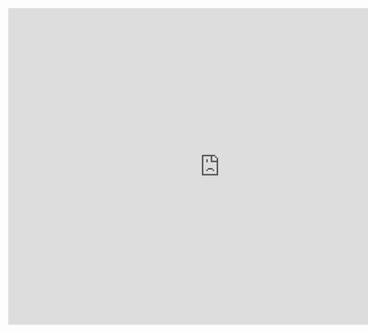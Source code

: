 <iframe src="https://data.oecd.org/chart/65Fs" width="860" height="645" style="border: 0" mozallowfullscreen="true" webkitallowfullscreen="true" allowfullscreen="true"><a href="https://data.oecd.org/chart/65Fs" target="_blank">OECD Chart: General government debt, Total, % of GDP, Annual, 2018</a></iframe>

